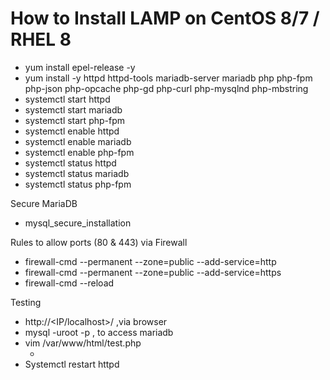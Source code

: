 ﻿# **How to Install LAMP on CentOS 8/7 / RHEL 8**

- yum install epel-release -y
- yum install -y httpd httpd-tools mariadb-server mariadb php php-fpm php-json php-opcache php-gd php-curl php-mysqlnd php-mbstring
- systemctl start httpd
- systemctl start mariadb 
- systemctl start php-fpm
- systemctl enable httpd
- systemctl enable mariadb
- systemctl enable php-fpm 
- systemctl status httpd
- systemctl status mariadb
- systemctl status php-fpm 

Secure MariaDB

- mysql\_secure\_installation 

Rules to allow ports (80 & 443) via Firewall

- firewall-cmd --permanent --zone=public --add-service=http
- firewall-cmd --permanent --zone=public --add-service=https
- firewall-cmd --reload

Testing


- http://<IP/localhost>/ ,via browser
- mysql -uroot -p , to access mariadb
- vim /var/www/html/test.php 
  - <?php phpinfo(); ?>
- Systemctl restart httpd
